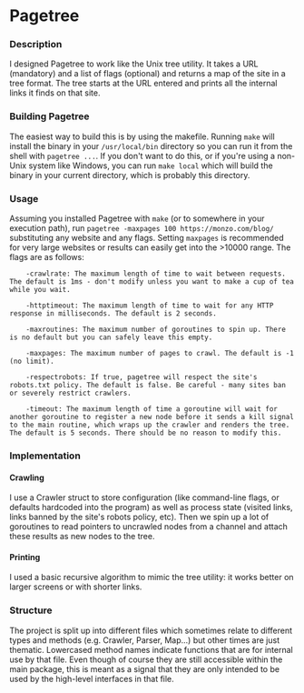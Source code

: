 # Pagetree


### Description

I designed Pagetree to work like the Unix tree utility. It takes a URL (mandatory) and a list of flags (optional) and returns a map of the site in a tree format. The tree starts at the URL entered and prints all the internal links it finds on that site.

### Building Pagetree

The easiest way to build this is by using the makefile. Running `make` will install the binary in your `/usr/local/bin` directory so you can run it from the shell with `pagetree ...`. If you don't want to do this, or if you're using a non-Unix system like Windows, you can run `make local` which will build the binary in your current directory, which is probably this directory.

### Usage

Assuming you installed Pagetree with `make` (or to somewhere in your execution path), run `pagetree -maxpages 100 https://monzo.com/blog/` substituting any website and any flags. Setting `maxpages` is recommended for very large websites or results can easily get into the >10000 range. The flags are as follows:

```
	-crawlrate: The maximum length of time to wait between requests. The default is 1ms - don't modify unless you want to make a cup of tea while you wait.

	-httptimeout: The maximum length of time to wait for any HTTP response in milliseconds. The default is 2 seconds. 

	-maxroutines: The maximum number of goroutines to spin up. There is no default but you can safely leave this empty.

	-maxpages: The maximum number of pages to crawl. The default is -1 (no limit).

	-respectrobots: If true, pagetree will respect the site's robots.txt policy. The default is false. Be careful - many sites ban or severely restrict crawlers.

	-timeout: The maximum length of time a goroutine will wait for another goroutine to register a new node before it sends a kill signal to the main routine, which wraps up the crawler and renders the tree. The default is 5 seconds. There should be no reason to modify this.
```

### Implementation

#### Crawling

I use a Crawler struct to store configuration (like command-line flags, or defaults hardcoded into the program) as well as process state (visited links, links banned by the site's robots policy, etc). Then we spin up a lot of goroutines to read pointers to uncrawled nodes from a channel and attach these results as new nodes to the tree.

#### Printing

I used a basic recursive algorithm to mimic the tree utility: it works better on larger screens or with shorter links. 


### Structure

The project is split up into different files which sometimes relate to different types and methods (e.g. Crawler, Parser, Map...) but other times are just thematic. Lowercased method names indicate functions that are for internal use by that file. Even though of course they are still accessible within the main package, this is meant as a signal that they are only intended to be used by the high-level interfaces in that file.